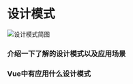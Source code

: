 # 设计模式

![设计模式简图](https://gitee.com/M-cheng-web/map-storage/raw/master/vue-img/c04e0bb4902e4b3ab0fc195c4e1b65be_tplv-k3u1fbpfcp-watermark.webp)


### 介绍一下了解的设计模式以及应用场景

### Vue中有应用什么设计模式
